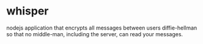 # whisper
nodejs application that encrypts all messages between users diffie-hellman so that no middle-man, including the server, can read your messages.
